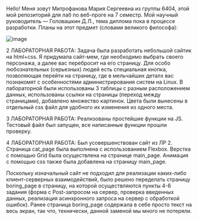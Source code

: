 Hello! Меня зовут Митрофанова Мария Сергеевна из группы 6404, этой мой репозиторий для лаб по веб-проге на 7 семестр. 
Мой научный руководитель — Головашкин Д.Л., тема диплома пока в процессе разработки.
Планы на этот предмет (словами великого философа):

![image](https://github.com/user-attachments/assets/3d0b1905-c678-41e2-9e40-7df763850934)

2 ЛАБОРАТОРНАЯ РАБОТА:
Задача была разработать небольшой сайтик на html+css.
Я придумала сайт-мем, где необходимо выбрать своего персонажа, а далее вас перебросит на его страницу. Для особо любознательных (серьезных) людей есть специальная кнопка, позволяющая перейти на страницу, где в мельчайших деталх вас познакомят с особенностями администрирования систем на Linux. 
В лабораторной были использованы 3 таблицы с разным расположением данных, использованы ссылки на страницы (переход между страницами), добавлено множество картинок. Цвета были вынесены в отдельный css файл для удобного их изменения из одного места.

3 ЛАБОРАТОРНАЯ РАБОТА:
Реализованы простейшие функции на JS. Тестовый файл был запущен, все написанные функции прошли проверку.

4 ЛАБОРАТОРНАЯ РАБОТА:
Был усовершенствован сайт из ЛР 2. Страница cat_page была выполнена с использованием Flexbox. Верстка с помощью Grid была осуществлена на странице main_page.
Анимация с помощью css также была добавлена на страницу main_page.

Поскольку изначальный сайт не подходил для реализации каких-либо клиент-серверных взаимодействий, было решено переделать страницу boring_page в страницу, на которой
осуществляются пункты 4-6 задания (форма с Post-запросом на сервер, проверка введенных данных, реализация асинхронного запроса на сервер с обработкой ошибок).
Ранее страница boring_page содержала в себе просто текст на весь экран, так что, технически, данной заменой мы много не потеряли.
